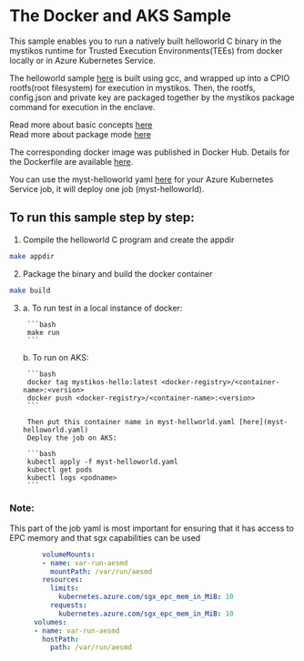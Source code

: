 # The Docker and AKS Sample

This sample enables you to run a natively built helloworld C binary in the mystikos runtime for Trusted Execution Environments(TEEs) 
from docker locally or in Azure Kubernetes Service.

The helloworld sample [here](hello.c) is built using gcc, and wrapped up into a CPIO rootfs(root filesystem) for execution in mystikos. 
Then, the rootfs, config.json and private key are packaged together by the mystikos package command for execution in the enclave. 

Read more about basic concepts [here](https://github.com/deislabs/mystikos/blob/main/doc/user-getting-started.md#getting-started---general-concepts) \
Read more about package mode [here](https://github.com/deislabs/mystikos/blob/7fb5cfb9f0f30f83af9561a99495f58a82c06059/doc/sign-package.md#packaging-your-application-for-sgx-enclave-packaging)

The corresponding docker image was published in Docker Hub. Details for the Dockerfile are available [here](Dockerfile).

You can use the myst-helloworld yaml [here](myst-helloworld.yaml) for your Azure Kubernetes Service job, it will deploy one job (myst-helloworld).

## To run this sample step by step: 

1. Compile the helloworld C program and create the appdir
```bash
make appdir
```

2. Package the binary and build the docker container
```bash
make build
```

3. 
    a. To run test in a local instance of docker: 

        ```bash
        make run
        ```

    b. To run on AKS:

        ```bash
        docker tag mystikos-hello:latest <docker-registry>/<container-name>:<version>
        docker push <docker-registry>/<container-name>:<version>
        ```

        Then put this container name in myst-hellworld.yaml [here](myst-helloworld.yaml)
        Deploy the job on AKS: 
        
        ```bash
        kubectl apply -f myst-helloworld.yaml
        kubectl get pods
        kubectl logs <podname>
        ```

### Note: 

This part of the job yaml is most important for ensuring that it has access to EPC memory and that sgx capabilities can be used 
```yaml
        volumeMounts:
        - name: var-run-aesmd
          mountPath: /var/run/aesmd
        resources:
          limits:
            kubernetes.azure.com/sgx_epc_mem_in_MiB: 10
          requests:
            kubernetes.azure.com/sgx_epc_mem_in_MiB: 10
      volumes:
      - name: var-run-aesmd
        hostPath:
          path: /var/run/aesmd
```
